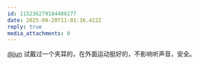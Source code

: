 ```yaml
---
id: 115236279184406177
date: 2025-09-20T11:01:16.422Z
reply: true
media_attachments: 0
---
```


<p><span class="h-card" translate="no"><a href="https://social.luzhaojun.com/@jun" class="u-url mention" rel="nofollow noopener" target="_blank">@<span>jun</span></a></span> 试戴过一个夹耳的，在外面运动挺好的，不影响听声音，安全。</p>
